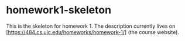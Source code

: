 # homework1-skeleton

This is the skeleton for homework 1. The description currently lives on
[https://484.cs.uic.edu/homeworks/homework-1/] (the course website).
